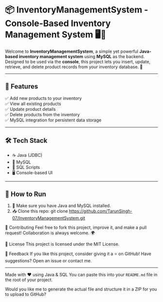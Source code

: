 # 📦 InventoryManagementSystem - Console-Based Inventory Management System 🖥️💾

Welcome to **InventoryManagementSystem**, a simple yet powerful **Java-based inventory management system** using **MySQL** as the backend. Designed to be used via the **console**, this project lets you insert, update, retrieve, and delete product records from your inventory database. 🚀

---

## 🔧 Features

✅ Add new products to your inventory  
✅ View all existing products  
✅ Update product details  
✅ Delete products from the inventory  
✅ MySQL integration for persistent data storage  

---

## 🛠️ Tech Stack

- ☕ Java (JDBC)
- 🐬 MySQL
- 📁 SQL Scripts
- 🖥️ Console-based UI

---

## 🚀 How to Run

1. 🧠 Make sure you have Java and MySQL installed.
2. 📥 Clone this repo:
       git clone https://github.com/TarunSingh-07/InventoryManagementSystem.git

🤝 Contributing
Feel free to fork this project, improve it, and make a pull request! Collaboration is always welcome. 🌍

📜 License
This project is licensed under the MIT License.

💬 Feedback
If you like this project, consider giving it a ⭐ on GitHub!
Have suggestions? Open an issue or contact me.


---

Made with ❤️ using Java & SQL
You can paste this into your `README.md` file in the root of your project.

Would you like me to generate the actual file and structure it in a ZIP for you to upload to GitHub?

